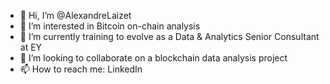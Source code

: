 - 👋 Hi, I’m @AlexandreLaizet
- 👀 I’m interested in Bitcoin on-chain analysis
- 🌱 I’m currently training to evolve as a Data & Analytics Senior Consultant at EY
- 💞️ I’m looking to collaborate on a blockchain data analysis project
- 📫 How to reach me: LinkedIn

<!---
AlexandreLaizet/AlexandreLaizet is a ✨ special ✨ repository because its `README.md` (this file) appears on your GitHub profile.
You can click the Preview link to take a look at your changes.
--->
